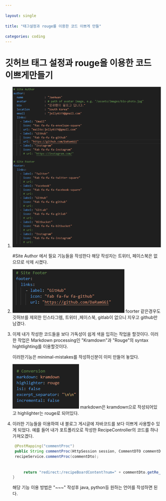 ```yaml
---

layout: single

title: "태그설정과 rouge를 이용한 코드 이쁘게 만들"

categories: coding
---
```

# 깃허브 태그 설정과 rouge을 이용한 코드 이쁘게만들기

1. ![image-20240130060050936](../images/2024-01-30-Pagination/image-20240130060050936.png)

   #Site Author 에서 필요 기능들을 작성한다
   해당 작성자는 트위터, 페이스북은 없으므로 삭제 시켰다.

2. ![image-20240130060338680](../images/2024-01-30-Pagination/image-20240130060338680.png)
   foorter 같은경우도 깃허브를 제외한 인스타그렘, 트위터 ,페이스북, gitlab이 없으니 지우고  github만 남겼다.

3. 이제 내가 작성한 코드들을 보다 가독성이 쉽게 색을 입히는 작업을 할것이다.
   이러한 작업은  Markdown processing인 "Kramdown"과  "Rouge"의 syntax hightlighting를 이용할것이다.

   이러한기능은 minimal-mistakes를 작성하신분이 이미 만들어 놓았다.

   ![image-20240130064706166](../images/2024-01-30-Pagination/image-20240130064706166.png)
   markdown은 kramdown으로 작성되어있고
   highlighter는 rouge로 되어있다.

4. 이러한 기능들을 이용하여 내 블로그 게시글에 자바코드를 보다 이쁘게 사용할수 있게 되었다.
   예를 들어 내가 포트폴리오로 작성한 RecipeController의 코드를 하나 가져오겠다.
   
   ~~~java
	@PostMapping("commentProc")
	public String commentProc(HttpSession session, CommentDTO commentDto, Model model) {
   	recipeService.commentProc(commentDto);
	
		
		return "redirect:/recipeBoardContent?num=" + commentDto.getRe_no();
   }
   
   ~~~

   해당 기능 이용 방법은 "~~~" 작성후 java, python등 원하는 언어를 작성하면 된다.
   
   

